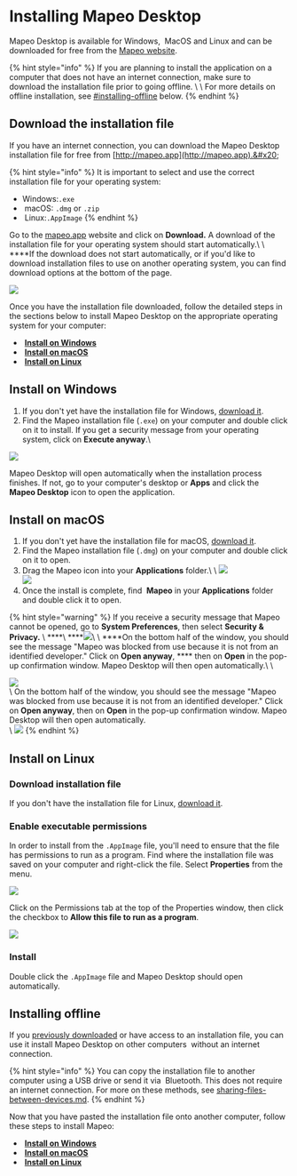 # Installing Mapeo Desktop

Mapeo Desktop is available for <img src="../../.gitbook/assets/Windows-logo.png" alt="" data-size="line" />Windows, <img src="../../.gitbook/assets/mac.png" alt="" data-size="line" /> MacOS and <img src="../../.gitbook/assets/linux.png" alt="" data-size="line" />Linux and can be downloaded for free from the [Mapeo website](https://www.digital-democracy.org/mapeo/).

{% hint style="info" %}
If you are planning to install the application on a computer that does not have an internet connection, make sure to download the installation file prior to going offline. \ \ For more details on offline installation, see [#installing-offline](installing-mapeo-desktop.md#installing-offline "mention") below.
{% endhint %}

## Download the installation file

If you have an internet connection, you can download the Mapeo Desktop installation file for free from [http://mapeo.app](http://mapeo.app).&#x20;

{% hint style="info" %}
It is important to select and use the correct installation file for your operating system:

* <img src="../../.gitbook/assets/Windows-logo.png" alt="" data-size="line" />Windows:`.exe`
* <img src="../../.gitbook/assets/mac.png" alt="" data-size="line" /> macOS: `.dmg` or `.zip`&#x20;
* <img src="../../.gitbook/assets/linux.png" alt="" data-size="line" /> Linux:`.AppImage`
{% endhint %}

Go to the [mapeo.app](https://www.digital-democracy.org/mapeo/) website and click on **Download.** A download of the installation file for your operating system should start automatically.\ \ ****If the download does not start automatically, or if you'd like to download installation files to use on another operating system, you can find download options at the bottom of the page.

![](https://lh3.googleusercontent.com/E\_z0p4l7yCsYHL4JCBHYKPTwexwyuZmUeCocPedWk4kAiP-fA5dHCBpNmQA6oMBuUd34X3-w8MbF\_Za6rUehwNBb3z-Stkr6FnXExz2YPkSW61MNpeME7Nt6xZdlPA)

Once you have the installation file downloaded, follow the detailed steps in the sections below to install Mapeo Desktop on the appropriate operating system for your computer:

* <img src="../../.gitbook/assets/Windows-logo.png" alt="" data-size="line" /> [**Install on Windows**](installing-mapeo-desktop.md#install-on-windows)
* <img src="../../.gitbook/assets/mac.png" alt="" data-size="line" /> [**Install on macOS**](installing-mapeo-desktop.md#installation-on-macos)
* <img src="../../.gitbook/assets/linux.png" alt="" data-size="line" /> [**Install on Linux**](installing-mapeo-desktop.md#install-on-linux)

## Install on Windows&#x20;

1. If you don't yet have the installation file for Windows, [download it](installing-mapeo-desktop.md#download-the-installation-file).
2. Find the Mapeo installation file (`.exe`) on your computer and double click on it to install. If you get a security message from your operating system, click on **Execute anyway**.\\

![](https://lh3.googleusercontent.com/Tsq5jLMWd1wSHKbDzVT\_WFc-bUSBtbn3gj-6ta8YqJzQzXqoHDQ5Jw6ehXNz\_1ZopSYMZMN0O5ZZ6L4gM5Vuva08ZwHe1mzo0zPZCyK5r10qXb26CtMb1Twbf-l2CA)

Mapeo Desktop will open automatically when the installation process finishes. If not, go to your computer's desktop or **Apps** and click the <img src="../../.gitbook/assets/Mapeo_Desktop.png" alt="" data-size="line" /> **Mapeo Desktop** icon to open the application.

## Install on macOS ​

1. If you don't yet have the installation file for macOS, [download it](installing-mapeo-desktop.md#download-the-installation-file).
2. Find the Mapeo installation file (`.dmg`) on your computer and double click on it to open.
3. Drag the Mapeo icon into your **Applications** folder.\ \ ![](../../.gitbook/assets/Md\_mac\_install\_drag\_app\_icon\_to\_applications.png)\
![](../../.gitbook/assets/Md\_mac\_install\_drag\_app\_icon\_to\_applications.png)
4. Once the install is complete, find <img src="../../.gitbook/assets/Mapeo_Desktop.png" alt="" data-size="line" /> **Mapeo** in your **Applications** folder and double click it to open.

{% hint style="warning" %}
If you receive a security message that Mapeo cannot be opened, go to **System Preferences**, then select **Security & Privacy.** \ ****\ ****![](../../.gitbook/assets/Mac\_system\_settings\_security.png)\ \ ****On the bottom half of the window, you should see the message "Mapeo was blocked from use because it is not from an identified developer." Click on **Open anyway**, **** then on **Open** in the pop-up confirmation window. Mapeo Desktop will then open automatically.\ \


![](../../.gitbook/assets/Mac\_system\_settings\_security.png)\
\ On the bottom half of the window, you should see the message "Mapeo was blocked from use because it is not from an identified developer." Click on **Open anyway**, then on **Open** in the pop-up confirmation window. Mapeo Desktop will then open automatically.\
\ ![](../../.gitbook/assets/Mac\_security\_open\_anyway.png)
{% endhint %}

## Install on Linux&#x20;

### Download installation file

If you don't have the installation file for Linux, [download it](installing-mapeo-desktop.md#download-the-installation-file).

### Enable executable permissions

In order to install from the `.AppImage` file, you'll need to ensure that the file has permissions to run as a program. Find where the installation file was saved on your computer and right-click the file. Select **Properties** from the menu.

![](../../.gitbook/assets/Linux\_right\_click\_appImage.jpg)

Click on the Permissions tab at the top of the Properties window, then click the checkbox to **Allow this file to run as a program**.

![](../../.gitbook/assets/Linux\_allow\_executable\_permissions.jpg)

### Install

Double click the `.AppImage` file and Mapeo Desktop should open automatically.

## Installing offline <a href="#installing-offline" id="installing-offline"></a>

If you [previously downloaded](installing-mapeo-desktop.md#download-the-installation-file) or have access to an installation file, you can use it install Mapeo Desktop on other computers <img src="../../.gitbook/assets/Computer_no_internet_icon.png" alt="" data-size="line" /> without an internet connection.

{% hint style="info" %}
You can copy the installation file to another computer using a <img src="../../.gitbook/assets/USB_stick_memory.png" alt="" data-size="line" />USB drive or send it via <img src="../../.gitbook/assets/bluetooth.jpg" alt="" data-size="line" /> Bluetooth. This does not require an internet connection. For more on these methods, see [sharing-files-between-devices.md](../troubleshooting/sharing-files-between-devices.md "mention").
{% endhint %}

Now that you have pasted the installation file onto another computer, follow these steps to install Mapeo:

* <img src="../../.gitbook/assets/Windows-logo.png" alt="" data-size="line" /> [**Install on Windows**](installing-mapeo-desktop.md#install-on-windows)
* <img src="../../.gitbook/assets/mac.png" alt="" data-size="line" /> [**Install on macOS**](installing-mapeo-desktop.md#installation-on-macos)
* <img src="../../.gitbook/assets/linux.png" alt="" data-size="line" /> [**Install on Linux**](installing-mapeo-desktop.md#install-on-linux)
